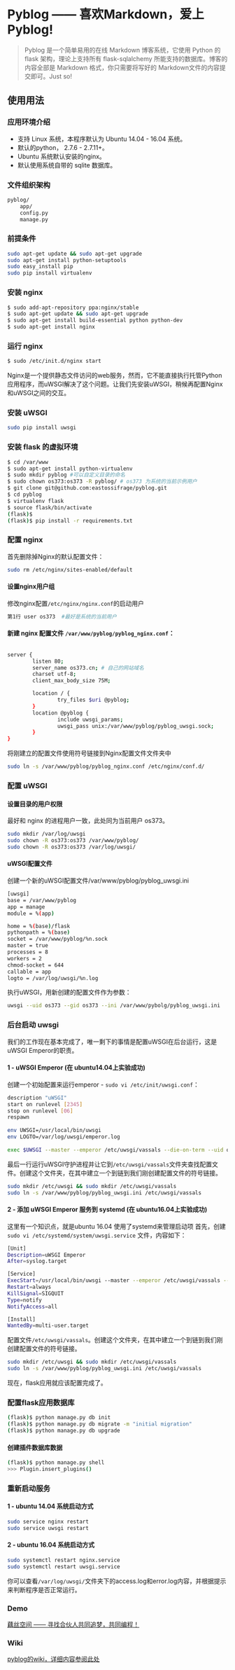 # Pyblog —— 喜欢Markdown，爱上Pyblog!

> Pyblog 是一个简单易用的在线 Markdown 博客系统，它使用 Python 的 flask 架构，理论上支持所有 flask-sqlalchemy 所能支持的数据库。博客的内容全部是 Markdown 格式，你只需要将写好的 Markdown文件的内容提交即可。Just so!

## 使用用法
### 应用环境介绍
- 支持 Linux 系统，本程序默认为 Ubuntu 14.04 - 16.04 系统。
- 默认的python， 2.7.6 - 2.7.11+。
- Ubuntu 系统默认安装的nginx。
- 默认使用系统自带的 sqlite 数据库。

### 文件组织架构

```bash
pyblog/
    app/
    config.py
    manage.py
```

### 前提条件

```bash
sudo apt-get update && sudo apt-get upgrade
sudo apt-get install python-setuptools
sudo easy_install pip
sudo pip install virtualenv
```

### 安装 nginx

```bash
$ sudo add-apt-repository ppa:nginx/stable
$ sudo apt-get update && sudo apt-get upgrade
$ sudo apt-get install build-essential python python-dev
$ sudo apt-get install nginx
```

### 运行 nginx

```bash
$ sudo /etc/init.d/nginx start
```

Nginx是一个提供静态文件访问的web服务，然而，它不能直接执行托管Python应用程序，而uWSGI解决了这个问题。让我们先安装uWSGI，稍候再配置Nginx和uWSGI之间的交互。

### 安装 uWSGI

```bash
sudo pip install uwsgi
```
### 安装 flask 的虚拟环境

```bash
$ cd /var/www
$ sudo apt-get install python-virtualenv
$ sudo mkdir pyblog #可以自定义目录的命名
$ sudo chown os373:os373 -R pyblog/ # os373 为系统的当前示例用户
$ git clone git@github.com:eastossifrage/pyblog.git
$ cd pyblog 
$ virtualenv flask
$ source flask/bin/activate
(flask)$
(flask)$ pip install -r requirements.txt
```

### 配置 nginx

首先删除掉Nginx的默认配置文件：

```bash
sudo rm /etc/nginx/sites-enabled/default
```

#### 设置nginx用户组

修改nginx配置`/etc/nginx/nginx.conf`的启动用户

```bash
第1行 user os373  #最好是系统的当前用户
```

#### 新建 nginx 配置文件 `/var/www/pyblog/pyblog_nginx.conf`：

```bash

server {
        listen 80;
        server_name os373.cn; # 自己的网站域名
        charset utf-8;
        client_max_body_size 75M;

        location / {
                try_files $uri @pyblog;
        }
        location @pyblog {
                include uwsgi_params;
                uwsgi_pass unix:/var/www/pyblog/pyblog_uwsgi.sock;
        }
}
```

将刚建立的配置文件使用符号链接到Nginx配置文件文件夹中

```bash
sudo ln -s /var/www/pyblog/pyblog_nginx.conf /etc/nginx/conf.d/
```

### 配置 uWSGI

#### 设置目录的用户权限
最好和 nginx 的进程用户一致，此处同为当前用户 os373。

```bash
sudo mkdir /var/log/uwsgi
sudo chown -R os373:os373 /var/www/pyblog/
sudo chown -R os373:os373 /var/log/uwsgi/
```
#### uWSGI配置文件
创建一个新的uWSGI配置文件/var/www/pyblog/pyblog_uwsgi.ini

```bash
[uwsgi]
base = /var/www/pyblog
app = manage
module = %(app)

home = %(base)/flask
pythonpath = %(base)
socket = /var/www/pyblog/%n.sock
master = true
processes = 8
workers = 2
chmod-socket = 644
callable = app
logto = /var/log/uwsgi/%n.log

```

执行uWSGI，用新创建的配置文件作为参数：

```bash
uwsgi --uid os373 --gid os373 --ini /var/www/pybolg/pyblog_uwsgi.ini
```
### 后台启动 uwsgi
我们的工作现在基本完成了，唯一剩下的事情是配置uWSGI在后台运行，这是uWSGI Emperor的职责。

#### 1 - uWSGI Emperor (在 ubuntu14.04上实验成功)

创建一个初始配置来运行emperor - `sudo vi /etc/init/uwsgi.conf`：

```bash
description "uWSGI"
start on runlevel [2345]
stop on runlevel [06]
respawn
 
env UWSGI=/usr/local/bin/uwsgi
env LOGTO=/var/log/uwsgi/emperor.log
 
exec $UWSGI --master --emperor /etc/uwsgi/vassals --die-on-term --uid os373 --gid os373 --logto $LOGTO
```

最后一行运行uWSGI守护进程并让它到`/etc/uwsgi/vassals`文件夹查找配置文件。创建这个文件夹，在其中建立一个到链到我们刚创建配置文件的符号链接。

```bash
sudo mkdir /etc/uwsgi && sudo mkdir /etc/uwsgi/vassals
sudo ln -s /var/www/pyblog/pyblog_uwsgi.ini /etc/uwsgi/vassals
```

#### 2 - 添加 uWSGI Emperor 服务到 systemd (在 ubuntu16.04上实验成功)

这里有一个知识点，就是ubuntu 16.04 使用了systemd来管理启动项
首先，创建 ` sudo vi /etc/systemd/system/uwsgi.service` 文件，内容如下：

```bash
[Unit]
Description=uWSGI Emperor
After=syslog.target

[Service]
ExecStart=/usr/local/bin/uwsgi --master --emperor /etc/uwsgi/vassals --uid os373 --gid os373 --logto /var/log/uwsgi/emperor.log
Restart=always
KillSignal=SIGQUIT
Type=notify
NotifyAccess=all

[Install]
WantedBy=multi-user.target
```

配置文件`/etc/uwsgi/vassals`。创建这个文件夹，在其中建立一个到链到我们刚创建配置文件的符号链接。

```bash
sudo mkdir /etc/uwsgi && sudo mkdir /etc/uwsgi/vassals
sudo ln -s /var/www/pyblog/pyblog_uwsgi.ini /etc/uwsgi/vassals
```

现在，flask应用就应该配置完成了。

### 配置flask应用数据库

```bash
(flask)$ python manage.py db init
(flask)$ python manage.py db migrate -m "initial migration"
(flask)$ python manage.py db upgrade
```

#### 创建插件数据库数据
```bash
(flask)$ python manage.py shell
>>> Plugin.insert_plugins()
```

### 重新启动服务

#### 1 - ubuntu 14.04 系统启动方式

```bash
sudo service nginx restart
sudo service uwsgi restart
```

#### 2 - ubuntu 16.04 系统启动方式

```bash
sudo systemctl restart nginx.service 
sudo systemctl restart uwsgi.service
```

你可以查看`/var/log/uwsgi/`文件夹下的access.log和error.log内容，并根据提示来判断程序是否正常运行。

### Demo

[藕丝空间 —— 寻找合伙人共同追梦，共同编程！](http://www.os373.cn)

### Wiki

[pyblog的wiki，详细内容参阅此处](https://github.com/eastossifrage/pyblog/wiki)


